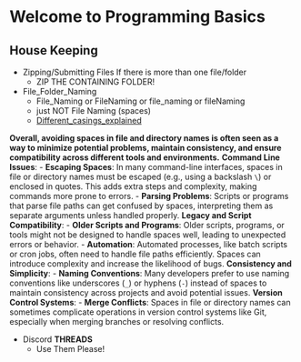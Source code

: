 # Welcome to Programming Basics
## __House Keeping__
- Zipping/Submitting Files
	If there is more than one file/folder
	- ZIP THE CONTAINING FOLDER!
- File_Folder_Naming
	- File_Naming or FileNaming or file_naming or fileNaming 
	- just NOT File Naming (spaces)
	- [Different_casings_explained](https://www.freecodecamp.org/news/snake-case-vs-camel-case-vs-pascal-case-vs-kebab-case-whats-the-difference/)

****__Overall, avoiding spaces in file and directory names is often seen as a way to minimize potential problems, maintain consistency, and ensure compatibility across different tools and environments.__****
**Command Line Issues**:
    - **Escaping Spaces**: In many command-line interfaces, spaces in file or directory names must be escaped (e.g., using a backslash `\`) or enclosed in quotes. This adds extra steps and complexity, making commands more prone to errors.
    - **Parsing Problems**: Scripts or programs that parse file paths can get confused by spaces, interpreting them as separate arguments unless handled properly.
**Legacy and Script Compatibility**:
    - **Older Scripts and Programs**: Older scripts, programs, or tools might not be designed to handle spaces well, leading to unexpected errors or behavior.
    - **Automation**: Automated processes, like batch scripts or cron jobs, often need to handle file paths efficiently. Spaces can introduce complexity and increase the likelihood of bugs.
**Consistency and Simplicity**:
    - **Naming Conventions**: Many developers prefer to use naming conventions like underscores (`_`) or hyphens (`-`) instead of spaces to maintain consistency across projects and avoid potential issues.
**Version Control Systems**:
    - **Merge Conflicts**: Spaces in file or directory names can sometimes complicate operations in version control systems like Git, especially when merging branches or resolving conflicts.
- Discord **THREADS**
	- Use Them Please!
